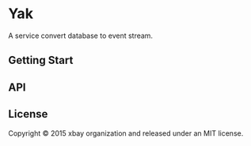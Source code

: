 Yak
===
A service convert database to event stream.

Getting Start
-------------

API
---

License
-------
Copyright © 2015 xbay organization and released under an MIT license.
